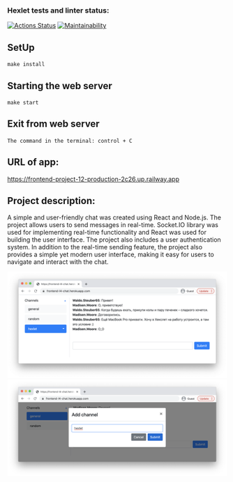 ### Hexlet tests and linter status:
[![Actions Status](https://github.com/Julia-Tisa/frontend-project-12/workflows/hexlet-check/badge.svg)](https://github.com/Julia-Tisa/frontend-project-12/actions)
[![Maintainability](https://api.codeclimate.com/v1/badges/f20c5a3feab26b86af0b/maintainability)](https://codeclimate.com/github/Julia-Tisa/frontend-project-12/maintainability)

## SetUp
```
make install
```
## Starting the web server
```
make start
```
## Exit from web server
```
The command in the terminal: control + C
```

## URL of app:
https://frontend-project-12-production-2c26.up.railway.app

## Project description:
A simple and user-friendly chat was created using React and Node.js. The project allows users to send messages in real-time. Socket.IO library was used for implementing real-time functionality and React was used for building the user interface. The project also includes a user authentication system. In addition to the real-time sending feature, the project also provides a simple yet modern user interface, making it easy for users to navigate and interact with the chat.

![chat example](chat1.png)
![chat example](chat2.png)